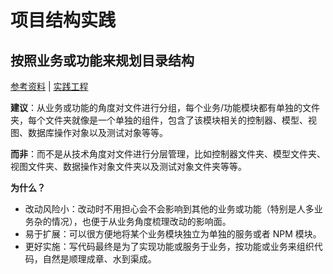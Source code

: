 # 项目结构实践

## 按照业务或功能来规划目录结构

[参考资料](https://github.com/goldbergyoni/nodebestpractices#1-project-structure-practices) | [实践工程](https://github.com/fooins/insbiz)

**建议**：从业务或功能的角度对文件进行分组，每个业务/功能模块都有单独的文件夹，每个文件夹就像是一个单独的组件，包含了该模块相关的控制器、模型、视图、数据库操作对象以及测试对象等等。

**而非**：而不是从技术角度对文件进行分层管理，比如控制器文件夹、模型文件夹、视图文件夹、数据操作对象文件夹以及测试对象文件夹等等。

**为什么？**

- 改动风险小：改动时不用担心会不会影响到其他的业务或功能（特别是人多业务杂的情况），也便于从业务角度梳理改动的影响面。
- 易于扩展：可以很方便地将某个业务模块独立为单独的服务或者 NPM 模块。
- 更好实施：写代码最终是为了实现功能或服务于业务，按功能或业务来组织代码，自然是顺理成章、水到渠成。
